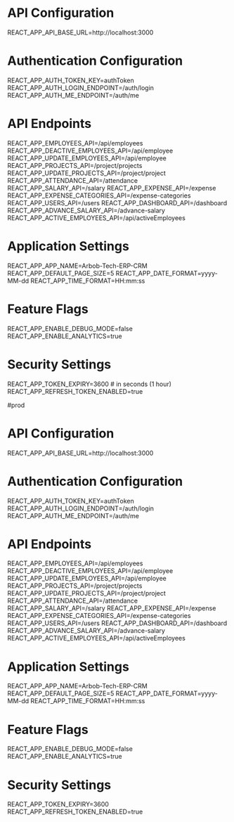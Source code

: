 # API Configuration
REACT_APP_API_BASE_URL=http://localhost:3000

# Authentication Configuration
REACT_APP_AUTH_TOKEN_KEY=authToken
REACT_APP_AUTH_LOGIN_ENDPOINT=/auth/login
REACT_APP_AUTH_ME_ENDPOINT=/auth/me

# API Endpoints
REACT_APP_EMPLOYEES_API=/api/employees
REACT_APP_DEACTIVE_EMPLOYEES_API=/api/employee
REACT_APP_UPDATE_EMPLOYEES_API=/api/employee
REACT_APP_PROJECTS_API=/project/projects
REACT_APP_UPDATE_PROJECTS_API=/project/project
REACT_APP_ATTENDANCE_API=/attendance
REACT_APP_SALARY_API=/salary
REACT_APP_EXPENSE_API=/expense
REACT_APP_EXPENSE_CATEGORIES_API=/expense-categories
REACT_APP_USERS_API=/users
REACT_APP_DASHBOARD_API=/dashboard
REACT_APP_ADVANCE_SALARY_API=/advance-salary
REACT_APP_ACTIVE_EMPLOYEES_API=/api/activeEmployees

# Application Settings
REACT_APP_APP_NAME=Arbob-Tech-ERP-CRM
REACT_APP_DEFAULT_PAGE_SIZE=5
REACT_APP_DATE_FORMAT=yyyy-MM-dd
REACT_APP_TIME_FORMAT=HH:mm:ss

# Feature Flags
REACT_APP_ENABLE_DEBUG_MODE=false
REACT_APP_ENABLE_ANALYTICS=true

# Security Settings
REACT_APP_TOKEN_EXPIRY=3600 # in seconds (1 hour)
REACT_APP_REFRESH_TOKEN_ENABLED=true 





#prod
# API Configuration
REACT_APP_API_BASE_URL=http://localhost:3000

# Authentication Configuration
REACT_APP_AUTH_TOKEN_KEY=authToken
REACT_APP_AUTH_LOGIN_ENDPOINT=/auth/login
REACT_APP_AUTH_ME_ENDPOINT=/auth/me

# API Endpoints
REACT_APP_EMPLOYEES_API=/api/employees
REACT_APP_DEACTIVE_EMPLOYEES_API=/api/employee
REACT_APP_UPDATE_EMPLOYEES_API=/api/employee
REACT_APP_PROJECTS_API=/project/projects
REACT_APP_UPDATE_PROJECTS_API=/project/project
REACT_APP_ATTENDANCE_API=/attendance
REACT_APP_SALARY_API=/salary
REACT_APP_EXPENSE_API=/expense
REACT_APP_EXPENSE_CATEGORIES_API=/expense-categories
REACT_APP_USERS_API=/users
REACT_APP_DASHBOARD_API=/dashboard
REACT_APP_ADVANCE_SALARY_API=/advance-salary
REACT_APP_ACTIVE_EMPLOYEES_API=/api/activeEmployees

# Application Settings
REACT_APP_APP_NAME=Arbob-Tech-ERP-CRM
REACT_APP_DEFAULT_PAGE_SIZE=5
REACT_APP_DATE_FORMAT=yyyy-MM-dd
REACT_APP_TIME_FORMAT=HH:mm:ss

# Feature Flags
REACT_APP_ENABLE_DEBUG_MODE=false
REACT_APP_ENABLE_ANALYTICS=true

# Security Settings
REACT_APP_TOKEN_EXPIRY=3600
REACT_APP_REFRESH_TOKEN_ENABLED=true